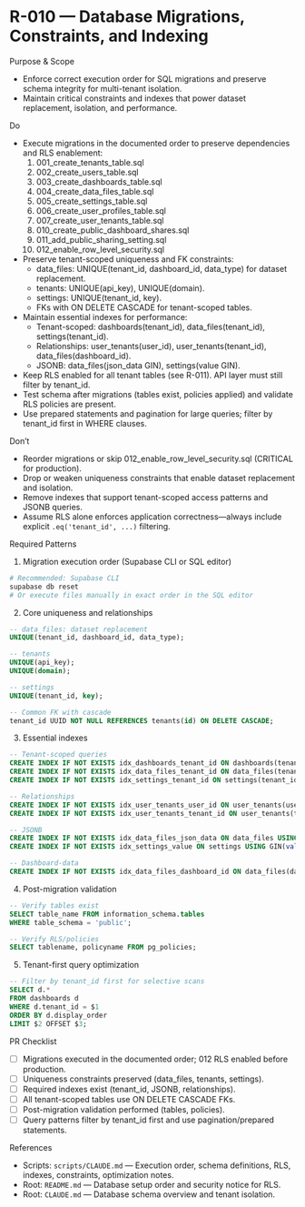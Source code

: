 <!--
Rule: R-010
Title: Database Migrations, Constraints, and Indexing
Status: enabled
-->

# R-010 — Database Migrations, Constraints, and Indexing

Purpose & Scope

- Enforce correct execution order for SQL migrations and preserve schema integrity for multi-tenant isolation.
- Maintain critical constraints and indexes that power dataset replacement, isolation, and performance.

Do

- Execute migrations in the documented order to preserve dependencies and RLS enablement:
  1. 001_create_tenants_table.sql
  2. 002_create_users_table.sql
  3. 003_create_dashboards_table.sql
  4. 004_create_data_files_table.sql
  5. 005_create_settings_table.sql
  6. 006_create_user_profiles_table.sql
  7. 007_create_user_tenants_table.sql
  8. 010_create_public_dashboard_shares.sql
  9. 011_add_public_sharing_setting.sql
  10. 012_enable_row_level_security.sql
- Preserve tenant-scoped uniqueness and FK constraints:
  - data_files: UNIQUE(tenant_id, dashboard_id, data_type) for dataset replacement.
  - tenants: UNIQUE(api_key), UNIQUE(domain).
  - settings: UNIQUE(tenant_id, key).
  - FKs with ON DELETE CASCADE for tenant-scoped tables.
- Maintain essential indexes for performance:
  - Tenant-scoped: dashboards(tenant_id), data_files(tenant_id), settings(tenant_id).
  - Relationships: user_tenants(user_id), user_tenants(tenant_id), data_files(dashboard_id).
  - JSONB: data_files(json_data GIN), settings(value GIN).
- Keep RLS enabled for all tenant tables (see R-011). API layer must still filter by tenant_id.
- Test schema after migrations (tables exist, policies applied) and validate RLS policies are present.
- Use prepared statements and pagination for large queries; filter by tenant_id first in WHERE clauses.

Don’t

- Reorder migrations or skip 012_enable_row_level_security.sql (CRITICAL for production).
- Drop or weaken uniqueness constraints that enable dataset replacement and isolation.
- Remove indexes that support tenant-scoped access patterns and JSONB queries.
- Assume RLS alone enforces application correctness—always include explicit `.eq('tenant_id', ...)` filtering.

Required Patterns

1. Migration execution order (Supabase CLI or SQL editor)

```bash
# Recommended: Supabase CLI
supabase db reset
# Or execute files manually in exact order in the SQL editor
```

2. Core uniqueness and relationships

```sql
-- data_files: dataset replacement
UNIQUE(tenant_id, dashboard_id, data_type);

-- tenants
UNIQUE(api_key);
UNIQUE(domain);

-- settings
UNIQUE(tenant_id, key);

-- Common FK with cascade
tenant_id UUID NOT NULL REFERENCES tenants(id) ON DELETE CASCADE;
```

3. Essential indexes

```sql
-- Tenant-scoped queries
CREATE INDEX IF NOT EXISTS idx_dashboards_tenant_id ON dashboards(tenant_id);
CREATE INDEX IF NOT EXISTS idx_data_files_tenant_id ON data_files(tenant_id);
CREATE INDEX IF NOT EXISTS idx_settings_tenant_id ON settings(tenant_id);

-- Relationships
CREATE INDEX IF NOT EXISTS idx_user_tenants_user_id ON user_tenants(user_id);
CREATE INDEX IF NOT EXISTS idx_user_tenants_tenant_id ON user_tenants(tenant_id);

-- JSONB
CREATE INDEX IF NOT EXISTS idx_data_files_json_data ON data_files USING GIN(json_data);
CREATE INDEX IF NOT EXISTS idx_settings_value ON settings USING GIN(value);

-- Dashboard-data
CREATE INDEX IF NOT EXISTS idx_data_files_dashboard_id ON data_files(dashboard_id);
```

4. Post-migration validation

```sql
-- Verify tables exist
SELECT table_name FROM information_schema.tables
WHERE table_schema = 'public';

-- Verify RLS/policies
SELECT tablename, policyname FROM pg_policies;
```

5. Tenant-first query optimization

```sql
-- Filter by tenant_id first for selective scans
SELECT d.*
FROM dashboards d
WHERE d.tenant_id = $1
ORDER BY d.display_order
LIMIT $2 OFFSET $3;
```

PR Checklist

- [ ] Migrations executed in the documented order; 012 RLS enabled before production.
- [ ] Uniqueness constraints preserved (data_files, tenants, settings).
- [ ] Required indexes exist (tenant_id, JSONB, relationships).
- [ ] All tenant-scoped tables use ON DELETE CASCADE FKs.
- [ ] Post-migration validation performed (tables, policies).
- [ ] Query patterns filter by tenant_id first and use pagination/prepared statements.

References

- Scripts: `scripts/CLAUDE.md` — Execution order, schema definitions, RLS, indexes, constraints, optimization notes.
- Root: `README.md` — Database setup order and security notice for RLS.
- Root: `CLAUDE.md` — Database schema overview and tenant isolation.
